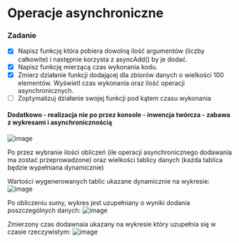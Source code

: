 # Operacje asynchroniczne

### Zadanie
- [x] Napisz funkcję która pobiera dowolną ilość argumentów (liczby całkowite) i następnie korzysta z asyncAdd() by je dodać.
- [x] Napisz funkcję mierzącą czas wykonania kodu.
- [x] Zmierz działanie funkcji dodającej dla zbiorów danych o wielkości 100 elementów. Wyświetl czas wykonania oraz ilość operacji asynchronicznych.
- [ ] Zoptymalizuj działanie swojej funkcji pod kątem czasu wykonania 

#### Dodatkowo - realizacja nie po przez konsole - inwencja twórcza - zabawa z wykresami i asynchronicznością
![image](https://user-images.githubusercontent.com/48734419/216421386-96e9b4f5-79f3-43f1-b4c9-ad07de9278e7.png)

Po przez wybranie ilości obliczeń (ile operacji asynchronicznego dodawania ma zostać przeprowadzone) oraz wielkości tablicy danych (każda tablica będzie wypełniana dynamicznie)

Wartości wygenerowanych tablic ukazane dynamicznie na wykresie:
![image](https://user-images.githubusercontent.com/48734419/216422210-3db31786-33a2-43ed-a719-d22ea532e17f.png)

Po obliczeniu sumy, wykres jest uzupełniany o wyniki dodania poszczególnych danych: 
![image](https://user-images.githubusercontent.com/48734419/216422428-1cc942fe-7282-4900-88b6-f0cd84de26f5.png)

Zmierzony czas dodawnaia ukazany na wykresie który uzupełnia się w czasie rzeczywistym: 
![image](https://user-images.githubusercontent.com/48734419/216422628-af7b6dad-e45c-4f1c-8b64-f42d12e19a2c.png)

